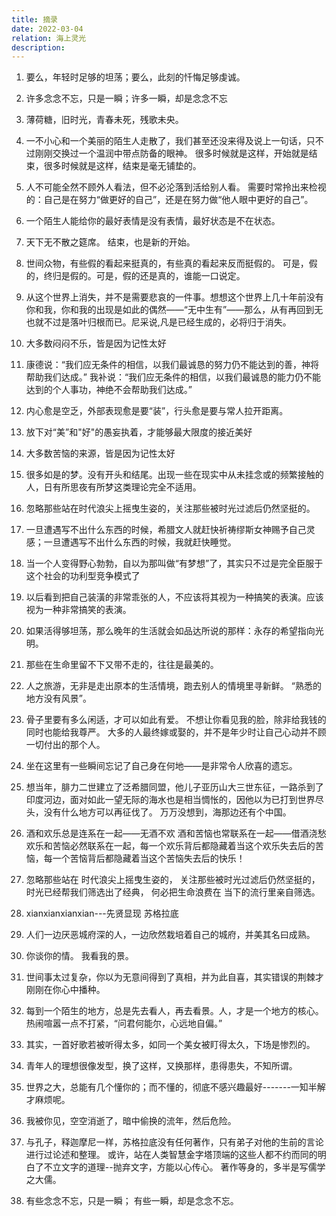 ```yaml
---
title: 摘录
date: 2022-03-04
relation: 海上灵光
description: 
---
```


01. 要么，年轻时足够的坦荡；要么，此刻的忏悔足够虔诚。

02. 许多念念不忘，只是一瞬；许多一瞬，却是念念不忘

03. 薄荷糖，旧时光，青春未死，残歌未央。

04. 一不小心和一个美丽的陌生人走散了，我们甚至还没来得及说上一句话，只不过刚刚交换过一个温润中带点防备的眼神。 很多时候就是这样，开始就是结束，很多时候就是这样，结束是毫无铺垫的。

05. 人不可能全然不顾外人看法，但不必沦落到活给别人看。 需要时常拎出来检视的：自己是在努力“做更好的自己”，还是在努力做“他人眼中更好的自己”。

06. 一个陌生人能给你的最好表情是没有表情，最好状态是不在状态。

07. 天下无不散之筵席。 结束，也是新的开始。

08. 世间众物，有些假的看起来挺真的，有些真的看起来反而挺假的。 可是，假的，终归是假的。可是，假的还是真的，谁能一口说定。

09. 从这个世界上消失，并不是需要悲哀的一件事。想想这个世界上几十年前没有你和我，你和我的出现是如此的偶然――“无中生有”――那么，从有再回到无也就不过是落叶归根而已。尼采说,凡是已经生成的，必将归于消失。

10. 大多数闷闷不乐，皆是因为记性太好

11. 康德说：“我们应无条件的相信，以我们最诚恳的努力仍不能达到的善，神将帮助我们达成。” 我补说：“我们应无条件的相信，以我们最诚恳的能力仍不能达到的个人事功，神绝不会帮助我们达成。”

12. 内心愈是空乏，外部表现愈是要“装”，行头愈是要与常人拉开距离。

13. 放下对“美”和"好"的愚妄执着，才能够最大限度的接近美好

14. 大多数苦恼的来源，皆是因为记性太好

15. 很多如是的梦。没有开头和结尾。出现一些在现实中从未挂念或的频繁接触的人，日有所思夜有所梦这类理论完全不适用。

16. 忽略那些站在时代浪尖上摇曳生姿的，关注那些被时光过滤后仍然坚挺的。

17. 一旦遭遇写不出什么东西的时候，希腊文人就赶快祈祷缪斯女神赐予自己灵感；一旦遭遇写不出什么东西的时候，我就赶快睡觉。

18. 当一个人变得野心勃勃，自以为那叫做“有梦想”了，其实只不过是完全臣服于这个社会的功利型竞争模式了

19. 以后看到把自己装潢的非常乖张的人，不应该将其视为一种搞笑的表演。应该视为一种非常搞笑的表演。

20. 如果活得够坦荡，那么晚年的生活就会如品达所说的那样：永存的希望指向光明。

21. 那些在生命里留不下又带不走的，往往是最美的。

22. 人之旅游，无非是走出原本的生活情境，跑去别人的情境里寻新鲜。 “熟悉的地方没有风景”。

23. 骨子里要有多么闲适，才可以如此有爱。 不想让你看见我的脸，除非给我钱的同时也能给我尊严。 大多的人最终嫁或娶的，并不是年少时让自己心动并不顾一切付出的那个人。

24. 坐在这里有一些瞬间忘记了自己身在何地——是非常令人欣喜的遗忘。

25. 想当年，腓力二世建立了泛希腊同盟，他儿子亚历山大三世东征，一路杀到了印度河边，面对如此一望无际的海水也是相当惆怅的，因他以为已打到世界尽头，没有什么地方可以再征伐了。 万万没想到，海那边还有个中国。

26. 酒和欢乐总是连系在一起――无酒不欢 酒和苦恼也常联系在一起――借酒浇愁 欢乐和苦恼必然联系在一起，每一个欢乐背后都隐藏着当这个欢乐失去后的苦恼，每一个苦恼背后都隐藏着当这个苦恼失去后的快乐！

27. 忽略那些站在 时代浪尖上摇曳生姿的， 关注那些被时光过滤后仍然坚挺的， 时光已经帮我们筛选出了经典， 何必把生命浪费在 当下的流行里亲自筛选。

28. xianxianxianxian---先贤显现 苏格拉底

29. 人们一边厌恶城府深的人，一边欣然栽培着自己的城府，并美其名曰成熟。

30. 你谈你的情。 我看我的景。

31. 世间事太过复杂，你以为无意间得到了真相，并为此自喜，其实错误的荆棘才刚刚在你心中播种。

32. 每到一个陌生的地方，总是先去看人，再去看景。人，才是一个地方的核心。热闹喧嚣一点不打紧，“问君何能尔，心远地自偏。”

33. 其实，一首好歌若被听得太多，如同一个美女被盯得太久，下场是惨烈的。

34. 青年人的理想很像发型，换了这样，又换那样，患得患失，不知所谓。

35. 世界之大，总能有几个懂你的；而不懂的，彻底不感兴趣最好-------一知半解才麻烦呢。

36. 我被你见，空空消逝了，暗中偷换的流年，然后危险。

37. 与孔子，释迦摩尼一样，苏格拉底没有任何著作，只有弟子对他的生前的言论进行过论述和整理。 或许，站在人类智慧金字塔顶端的这些人都不约而同的明白了不立文字的道理--抛弃文字，方能以心传心。 著作等身的，多半是写儒学之大儒。

38. 有些念念不忘，只是一瞬； 有些一瞬，却是念念不忘。
